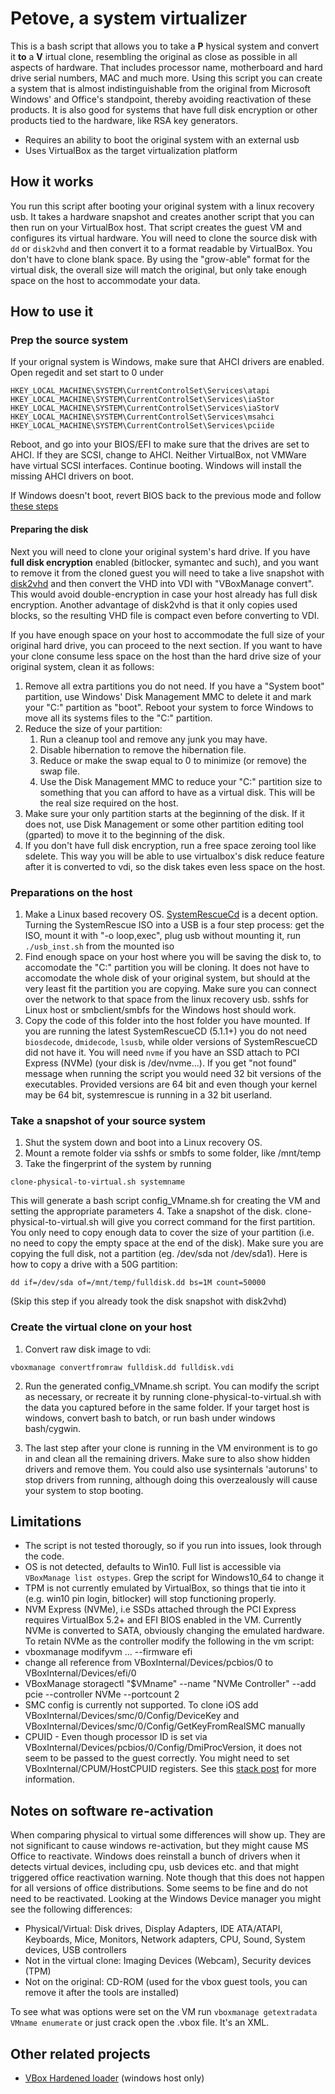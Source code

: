 # Petove, a system virtualizer

This is a bash script that allows you to take a **P** hysical system and convert it **to** a **V** irtual clone, resembling the original as close as possible in all aspects of hardware. That includes processor name, motherboard and hard drive serial numbers, MAC and much more.
Using this script you can create a system that is almost indistinguishable from the original from Microsoft Windows' and Office's standpoint, thereby avoiding reactivation of these products. It is also good for systems that have full disk encryption or other products tied to the hardware, like RSA key generators.

* Requires an ability to boot the original system with an external usb
* Uses VirtualBox as the target virtualization platform

## How it works

You run this script after booting your original system with a linux recovery usb. It takes a hardware snapshot and creates another script that you can then run on your VirtualBox host. That script creates the guest VM and configures its virtual hardware.
You will need to clone the source disk with `dd` or `disk2vhd` and then convert it to a format readable by VirtualBox. You don't have to clone blank space. By using the "grow-able" format for the virtual disk, the overall size will match the original, but only take enough space on the host to accommodate your data.

## How to use it

### Prep the source system
If your orignal system is Windows, make sure that AHCI drivers are enabled. Open regedit and set start to 0 under
````
HKEY_LOCAL_MACHINE\SYSTEM\CurrentControlSet\Services\atapi
HKEY_LOCAL_MACHINE\SYSTEM\CurrentControlSet\Services\iaStor
HKEY_LOCAL_MACHINE\SYSTEM\CurrentControlSet\Services\iaStorV
HKEY_LOCAL_MACHINE\SYSTEM\CurrentControlSet\Services\msahci
HKEY_LOCAL_MACHINE\SYSTEM\CurrentControlSet\Services\pciide
````
Reboot, and go into your BIOS/EFI to make sure that the drives are set to AHCI. If they are SCSI, change to AHCI. Neither VirtualBox, not VMWare have virtual SCSI interfaces.
Continue booting. Windows will install the missing AHCI drivers on boot.

If Windows doesn't boot, revert BIOS back to the previous mode and follow [these steps](https://triplescomputers.com/blog/uncategorized/solution-switch-windows-10-from-raidide-to-ahci-operation/)

#### Preparing the disk
Next you will need to clone your original system's hard drive. If you have **full disk encryption** enabled (bitlocker, symantec and such), and you want to remove it from the cloned guest you will need to take a live snapshot with [disk2vhd](https://docs.microsoft.com/en-us/sysinternals/downloads/disk2vhd) and then convert the VHD into VDI with "VBoxManage convert". This would avoid double-encryption in case your host already has full disk encryption. Another advantage of disk2vhd is that it only copies used blocks, so the resulting VHD file is compact even before converting to VDI.

If you have enough space on your host to accommodate the full size of your original hard drive, you can proceed to the next section. If you want to have your clone consume less space on the host than the hard drive size of your original system, clean it as follows:

1. Remove all extra partitions you do not need. If you have a "System boot" partition, use Windows' Disk Management MMC to delete it and mark your "C:" partition as "boot". Reboot your system to force Windows to move all its systems files to the "C:" partition.
2. Reduce the size of your partition:
	1. Run a cleanup tool and remove any junk you may have.
    2. Disable hibernation to remove the hibernation file.
    3. Reduce or make the swap equal to 0 to minimize (or remove) the swap file.
    4. Use the Disk Management MMC to reduce your "C:" partition size to something that you can afford to have as a virtual disk. This will be the real size required on the host.
2. Make sure your only partition starts at the beginning of the disk. If it does not, use Disk Management or some other partition editing tool (gparted) to move it to the beginning of the disk.
3. If you don't have full disk encryption, run a free space zeroing tool like sdelete. This way you will be able to use virtualbox's disk reduce feature after it is converted to vdi, so the disk takes even less space on the host.

### Preparations on the host
1. Make a Linux based recovery OS. [SystemRescueCd](https://www.system-rescue-cd.org/SystemRescueCd_Homepage) is a decent option. Turning the SystemRescue ISO into a USB is a four step process: get the ISO, mount it with "-o loop,exec", plug usb without mounting it, run `./usb_inst.sh` from the mounted iso
2. Find enough space on your host where you will be saving the disk to, to accomodate the "C:" partition you will be cloning. It does not have to accomodate the whole disk of your original system, but should at the very least fit the partition you are copying. Make sure you can connect over the network to that space from the linux recovery usb. sshfs for Linux host or smbclient/smbfs for the Windows host should work.
3. Copy the code of this folder into the host folder you have mounted. If you are running the latest SystemRescueCD (5.1.1+) you do not need `biosdecode`, `dmidecode`, `lsusb`, while older versions of SystemRescueCD did not have it. You will need `nvme` if you have an SSD attach to PCI Express (NVMe) (your disk is /dev/nvme...). If you get "not found" message when running the script you would need 32 bit versions of the executables. Provided versions are 64 bit and even though your kernel may be 64 bit, systemrescue is running in a 32 bit userland.


### Take a snapshot of your source system
1. Shut the system down and boot into a Linux recovery OS.
2. Mount a remote folder via sshfs or smbfs to some folder, like /mnt/temp
3. Take the fingerprint of the system by running
```
clone-physical-to-virtual.sh systemname
```
This will generate a bash script config_VMname.sh for creating the VM and setting the appropriate parameters
4. Take a snapshot of the disk. clone-physical-to-virtual.sh will give you correct command for the first partition. You only need to copy enough data to cover the size of your partition (i.e. no need to copy the empty space at the end of the disk). Make sure you are copying the full disk, not a partition (eg. /dev/sda not /dev/sda1). Here is how to copy a drive with a 50G partition:
```
dd if=/dev/sda of=/mnt/temp/fulldisk.dd bs=1M count=50000
```
(Skip this step if you already took the disk snapshot with disk2vhd)

### Create the virtual clone on your host
1. Convert raw disk image to vdi:
```
vboxmanage convertfromraw fulldisk.dd fulldisk.vdi
```
2. Run the generated config_VMname.sh script.
You can modify the script as necessary, or recreate it by running clone-physical-to-virtual.sh with the data you captured before in the same folder.
If your target host is windows, convert bash to batch, or run bash under windows bash/cygwin.

3. The last step after your clone is running in the VM environment is to go in and clean all the remaining drivers. Make sure to also show hidden drivers and remove them. You could also use sysinternals 'autoruns' to stop drivers from running, although doing this overzealously will cause your system to stop booting.

## Limitations
* The script is not tested thorougly, so if you run into issues, look through the code.
* OS is not detected, defaults to Win10. Full list is accessible via `VBoxManage list ostypes`. Grep the script for Windows10_64 to change it
* TPM is not currently emulated by VirtualBox, so things that tie into it (e.g. win10 pin login, bitlocker) will stop functioning properly.
* NVM Express (NVMe), i.e SSDs attached through the PCI Express requires VirtualBox 5.2+ and EFI BIOS enabled in the VM. Currently NVMe is converted to SATA, obviously changing the emulated hardware. To retain NVMe as the controller modify the following in the vm script:
 * vboxmanage modifyvm ... --firmware efi
 * change all reference from VBoxInternal/Devices/pcbios/0 to VBoxInternal/Devices/efi/0
 * VBoxManage storagectl "$VMname"  --name "NVMe Controller" --add pcie --controller NVMe --portcount 2
* SMC config is currently not supported. To clone iOS add VBoxInternal/Devices/smc/0/Config/DeviceKey and VBoxInternal/Devices/smc/0/Config/GetKeyFromRealSMC manually
* CPUID - Even though processor ID is set via VBoxInternal/Devices/pcbios/0/Config/DmiProcVersion, it does not seem to be passed to the guest correctly. You might need to set VBoxInternal/CPUM/HostCPUID registers. See this [stack post](https://superuser.com/questions/625648/virtualbox-how-to-force-a-specific-cpu-to-the-guest/774596) for more information.

## Notes on software re-activation

When comparing physical to virtual some differences will show up. They are not significant to cause windows re-activation, but they might cause MS Office to reactivate.
Windows does reinstall a bunch of drivers when it detects virtual devices, including cpu, usb devices etc. and that might triggered office reactivation warning. Note though that this does not happen for all versions of office distributions. Some seems to be fine and do not need to be reactivated. Looking at the Windows Device manager you might see the following differences:

* Physical/Virtual: Disk drives, Display Adapters, IDE ATA/ATAPI, Keyboards, Mice, Monitors, Network adapters, CPU, Sound, System devices, USB controllers
* Not in the virtual clone: Imaging Devices (Webcam), Security devices (TPM)
* Not on the original: CD-ROM (used for the vbox guest tools, you can remove it after the tools are installed)

To see what was options were set on the VM run `vboxmanage getextradata VMname enumerate` or just crack open the .vbox file. It's an XML.

## Other related projects
* [VBox Hardened loader](https://github.com/hfiref0x/VBoxHardenedLoader) (windows host only)

